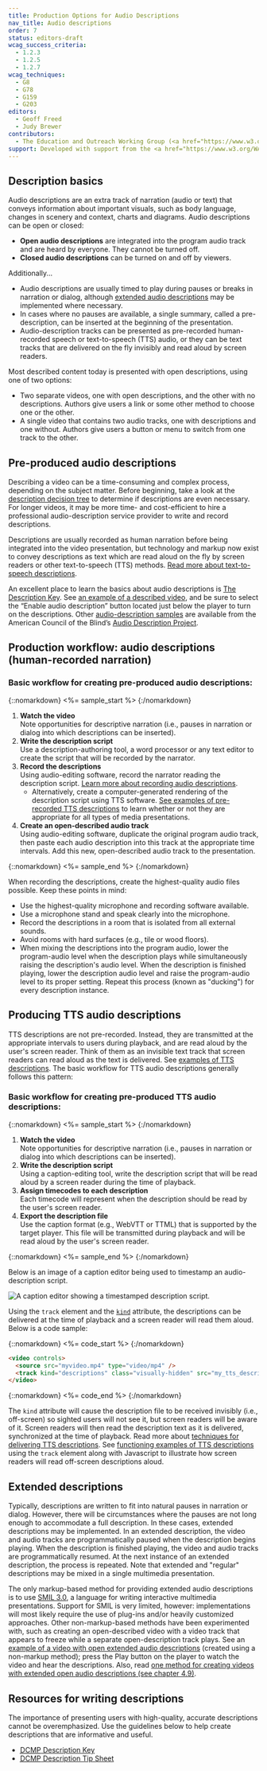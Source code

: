 ```yaml
---
title: Production Options for Audio Descriptions
nav_title: Audio descriptions
order: 7
status: editors-draft
wcag_success_criteria:
  - 1.2.3
  - 1.2.5
  - 1.2.7
wcag_techniques:
  - G8
  - G78
  - G159
  - G203
editors:
  - Geoff Freed
  - Judy Brewer
contributors:
  - The Education and Outreach Working Group (<a href="https://www.w3.org/WAI/EO/">EOWG</a>)
support: Developed with support from the <a href="https://www.w3.org/WAI/WCAGTA/">U.S. Access Board, WCAG TA Project</a>
---
```


## Description basics

Audio descriptions are an extra track of narration (audio or text) that conveys information about important visuals, such as body language, changes in scenery and context, charts and diagrams.  Audio descriptions can be open or closed:

-   **Open audio descriptions** are integrated into the program audio
    track and are heard by everyone. They cannot be turned off.
-   **Closed audio descriptions** can be turned on and off by viewers.

Additionally...

-   Audio descriptions are usually timed to play during pauses or breaks
    in narration or dialog, although [extended audio
    descriptions](#extended-descriptions) may be implemented where necessary.
-   In cases where no pauses are available, a single summary, called a
    pre-description, can be inserted at the beginning of the
    presentation.
-   Audio-description tracks can be presented as pre-recorded
    human-recorded speech or text-to-speech (TTS) audio, or they can be
    text tracks that are delivered on the fly invisibly and read aloud
    by screen readers.

Most described content today is presented with open descriptions, using
one of two options:

-   Two separate videos, one with open descriptions, and the other with
    no descriptions. Authors give users a link or some other method to
    choose one or the other.
-   A single video that contains two audio tracks, one with descriptions
    and one without. Authors give users a button or menu to switch from
    one track to the other.

## Pre-produced audio descriptions

Describing a video can be a time-consuming and complex process,
depending on the subject matter. Before beginning, take a look at the
[description decision tree](decision-tree.html) to determine if descriptions are
even necessary. For longer videos, it may be more time- and
cost-efficient to hire a professional audio-description service provider
to write and record descriptions.

Descriptions are usually recorded as human narration before being
integrated into the video presentation, but technology and markup now
exist to convey descriptions as text which are read aloud on the fly by
screen readers or other text-to-speech (TTS) methods. [Read more about
text-to-speech descriptions](#production-workflow-audio-descriptions-tts-narration).

An excellent place to learn the basics about audio descriptions is [The
Description Key](http://www.descriptionkey.org/). See [an
example of a described
video](https://www.w3.org/WAI/perspectives/captions.html), and be sure
to select the “Enable audio description” button located just below the
player to turn on the descriptions. Other [audio-description
samples](http://www.acb.org/adp/samples.html) are available from the
American Council of the Blind’s [Audio Description
Project](http://www.acb.org/adp/).


## Production workflow: audio descriptions (human-recorded narration)

### Basic workflow for creating pre-produced audio descriptions:

{::nomarkdown}
<%= sample_start %>
{:/nomarkdown}

1. **Watch the video**<br>
    Note opportunities for descriptive narration (i.e., pauses in
    narration or dialog into which descriptions can be inserted).
2. **Write the description script**<br>
    Use a description-authoring tool, a word processor or any text
    editor to create the script that will be recorded by the narrator.
3. **Record the descriptions**<br>
    Using audio-editing software, record the narrator reading the
    description script. [Learn more about recording audio
    descriptions](http://www.descriptionkey.org/technical_issues.html).
    -   Alternatively, create a computer-generated rendering of the
        description script using TTS software. [See examples of
        pre-recorded TTS descriptions](http://ncamftp.wgbh.org/ibm/dvs/)
        to learn whether or not they are appropriate for all types of
        media presentations.
4. **Create an open-described audio track**<br>
    Using audio-editing software, duplicate the original program audio
    track, then paste each audio description into this track at the
    appropriate time intervals. Add this new, open-described audio track
    to the presentation.

{::nomarkdown}
<%= sample_end %>
{:/nomarkdown}


When recording the descriptions, create the
highest-quality audio files possible. Keep these points in mind:

-   Use the highest-quality microphone and recording software available.
-   Use a microphone stand and speak clearly into the microphone.
-   Record the descriptions in a room that is isolated from all external
    sounds.
-   Avoid rooms with hard surfaces (e.g., tile or wood floors).
-   When mixing the descriptions into the program audio, lower the
    program-audio level when the description plays while simultaneously
    raising the description's audio level. When the description is
    finished playing, lower the description audio level and raise the
    program-audio level to its proper setting. Repeat this process
    (known as "ducking") for every description instance.

## Producing TTS audio descriptions

TTS descriptions are not pre-recorded. Instead, they are transmitted at
the appropriate intervals to users during playback, and are read aloud by the
user's screen reader. Think of them as an invisible text track that
screen readers can read aloud as the text is delivered. See [examples of
TTS descriptions](http://ncamftp.wgbh.org/ibm/dvs/). The basic workflow
for TTS audio descriptions generally follows this pattern:

### Basic workflow for creating pre-produced TTS audio descriptions:

{::nomarkdown}
<%= sample_start %>
{:/nomarkdown}

1. **Watch the video**<br>
    Note opportunities for descriptive narration (i.e., pauses in
    narration or dialog into which descriptions can be inserted).
2. **Write the description script**<br>
    Using a caption-editing tool, write the description script that
    will be read aloud by a screen reader during the time of playback.
3. **Assign timecodes to each description**<br>
    Each timecode will represent when the description should be read by
    the user's screen reader.
4. **Export the description file**<br>
    Use the caption format (e.g., WebVTT or TTML) that is supported by
    the target player. This file will be transmitted during playback and
    will be read aloud by the user's screen reader.

{::nomarkdown}
<%= sample_end %>
{:/nomarkdown}

Below is an image of a caption editor being used to timestamp an audio-description script.

![A caption editor showing a timestamped description script.](dx_script.png)

<p>Using the <code>track</code> element and the <code><a href="https://www.w3.org/TR/html51/semantics-embedded-content.html#the-track-element">kind</a></code> attribute, the descriptions can be delivered at the time of playback and a screen reader will read them aloud. Below is a code sample:</p>

{::nomarkdown}
<%= code_start %>
{:/nomarkdown}

~~~html
<video controls>
  <source src="myvideo.mp4" type="video/mp4" />
  <track kind="descriptions" class="visually-hidden" src="my_tts_descriptions.vtt" srclang="en" label="Descriptions" />
</video>
~~~

{::nomarkdown}
<%= code_end %>
{:/nomarkdown}

The `kind` attribute will cause the description file to be received invisibly (i.e., off-screen) so sighted users will not see it, but screen readers will be aware of it. Screen readers will then read the description text as it is delivered, synchronized at the time of playback. Read more about [techniques for delivering TTS descriptions](https://www.w3.org/TR/WCAG20-TECHS/H96.html). See [functioning examples of TTS descriptions](http://ncamftp.wgbh.org/ibm/dvs/#videos) using the `track` element along with Javascript to illustrate how screen readers will read off-screen descriptions aloud.

## Extended descriptions

Typically, descriptions are written to fit into natural pauses in narration or dialog. However, there will be circumstances where the pauses are not long enough to accommodate a full description. In these cases, extended descriptions may be implemented. In an extended description, the video and audio tracks are programmatically paused when the description begins playing. When the description is finished playing, the video and audio tracks are programmatically resumed. At the next instance of an extended description, the process is repeated. Note that extended and "regular" descriptions may be mixed in a single multimedia presentation.

The only markup-based method for providing extended audio descriptions is to use [SMIL 3.0](https://www.w3.org/TR/SMIL3/), a language for writing interactive multimedia presentations. Support for SMIL is very limited, however: implementations will most likely require the use of plug-ins and/or heavily customized approaches. Other non-markup-based methods have been experimented with, such as creating an open-described video with a video track that appears to freeze while a separate open-description track plays. See an [example of a video with open extended audio descriptions](https://mass.pbslearningmedia.org/resource/tdc02.sci.life.reg.deathvall/teri-and-jairus-biome-buddies/na/) (created using a non-markup method); press the Play button on the player to watch the video and hear the descriptions. Also, read [one method for creating videos with extended open audio descriptions (see chapter 4.9)](http://ncam.wgbh.org/file_download/103).</p>

## Resources for writing descriptions

The importance of presenting users with high-quality, accurate descriptions cannot be overemphasized. Use the guidelines below to help create descriptions that are informative and useful.

-  [<abbr title="Described and Captioned Media Program">DCMP</abbr> Description Key](http://www.descriptionkey.org/how_to_describe.html)
-  [<abbr title="Described and Captioned Media Program">DCMP</abbr> Description Tip Sheet](https://www.dcmp.org/ai/227/)

